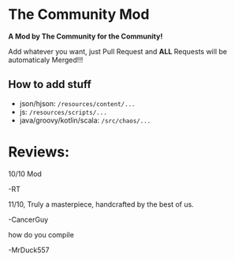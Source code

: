 # The Community Mod
**A Mod by The Community for the Community!**

Add whatever you want, just Pull Request and **ALL** Requests will be automaticaly Merged!!!

## How to add stuff
- json/hjson: `/resources/content/...`
- js: `/resources/scripts/...`
- java/groovy/kotlin/scala: `/src/chaos/...`

# Reviews:

10/10 Mod

-RT

11/10, Truly a masterpiece, handcrafted by the best of us.

-CancerGuy

how do you compile

-MrDuck557
